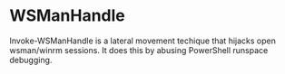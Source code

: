 # WSManHandle

Invoke-WSManHandle is a lateral movement techique that hijacks open wsman/winrm sessions. It does this by abusing PowerShell runspace debugging.
